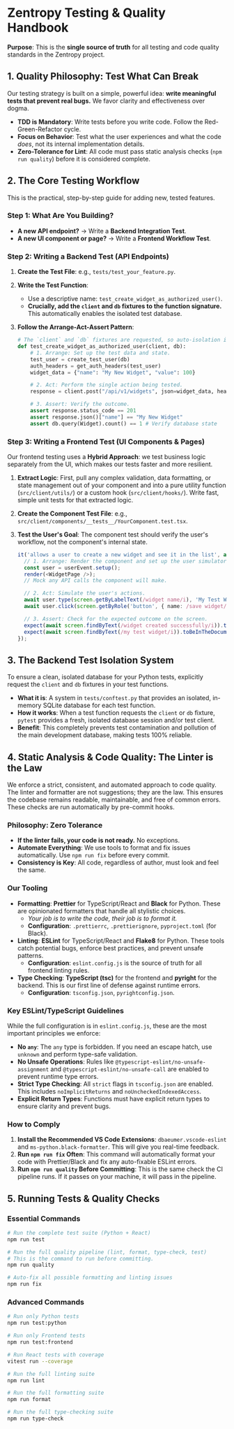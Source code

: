 # Zentropy Testing & Quality Handbook

**Purpose**: This is the **single source of truth** for all testing and code quality standards in the Zentropy project.

## 1. Quality Philosophy: Test What Can Break

Our testing strategy is built on a simple, powerful idea: **write meaningful tests that prevent real bugs.** We favor clarity and effectiveness over dogma.

-   **TDD is Mandatory**: Write tests before you write code. Follow the Red-Green-Refactor cycle.
-   **Focus on Behavior**: Test what the user experiences and what the code *does*, not its internal implementation details.
-   **Zero-Tolerance for Lint**: All code must pass static analysis checks (`npm run quality`) before it is considered complete.

## 2. The Core Testing Workflow

This is the practical, step-by-step guide for adding new, tested features.

### Step 1: What Are You Building?

-   **A new API endpoint?** -> Write a **Backend Integration Test**.
-   **A new UI component or page?** -> Write a **Frontend Workflow Test**.

### Step 2: Writing a Backend Test (API Endpoints)

1.  **Create the Test File**: e.g., `tests/test_your_feature.py`.
2.  **Write the Test Function**:
    -   Use a descriptive name: `test_create_widget_as_authorized_user()`.
    -   **Crucially, add the `client` and `db` fixtures to the function signature.** This automatically enables the isolated test database.
3.  **Follow the Arrange-Act-Assert Pattern**:

    ```python
    # The `client` and `db` fixtures are requested, so auto-isolation is activated.
    def test_create_widget_as_authorized_user(client, db):
        # 1. Arrange: Set up the test data and state.
        test_user = create_test_user(db)
        auth_headers = get_auth_headers(test_user)
        widget_data = {"name": "My New Widget", "value": 100}

        # 2. Act: Perform the single action being tested.
        response = client.post("/api/v1/widgets", json=widget_data, headers=auth_headers)

        # 3. Assert: Verify the outcome.
        assert response.status_code == 201
        assert response.json()["name"] == "My New Widget"
        assert db.query(Widget).count() == 1 # Verify database state
    ```

### Step 3: Writing a Frontend Test (UI Components & Pages)

Our frontend testing uses a **Hybrid Approach**: we test business logic separately from the UI, which makes our tests faster and more resilient.

1.  **Extract Logic**: First, pull any complex validation, data formatting, or state management out of your component and into a pure utility function (`src/client/utils/`) or a custom hook (`src/client/hooks/`). Write fast, simple unit tests for that extracted logic.
2.  **Create the Component Test File**: e.g., `src/client/components/__tests__/YourComponent.test.tsx`.
3.  **Test the User's Goal**: The component test should verify the user's workflow, not the component's internal state.

    ```typescript
    it('allows a user to create a new widget and see it in the list', async () => {
      // 1. Arrange: Render the component and set up the user simulator.
      const user = userEvent.setup();
      render(<WidgetPage />);
      // Mock any API calls the component will make.

      // 2. Act: Simulate the user's actions.
      await user.type(screen.getByLabelText(/widget name/i), 'My Test Widget');
      await user.click(screen.getByRole('button', { name: /save widget/i }));

      // 3. Assert: Check for the expected outcome on the screen.
      expect(await screen.findByText(/widget created successfully/i)).toBeInTheDocument();
      expect(await screen.findByText(/my test widget/i)).toBeInTheDocument();
    });
    ```

## 3. The Backend Test Isolation System

To ensure a clean, isolated database for your Python tests, explicitly request the `client` and `db` fixtures in your test functions.

-   **What it is**: A system in `tests/conftest.py` that provides an isolated, in-memory SQLite database for each test function.
-   **How it works**: When a test function requests the `client` or `db` fixture, `pytest` provides a fresh, isolated database session and/or test client.
-   **Benefit**: This completely prevents test contamination and pollution of the main development database, making tests 100% reliable.

## 4. Static Analysis & Code Quality: The Linter is the Law

We enforce a strict, consistent, and automated approach to code quality. The linter and formatter are not suggestions; they are the law. This ensures the codebase remains readable, maintainable, and free of common errors. These checks are run automatically by pre-commit hooks.

### Philosophy: Zero Tolerance
-   **If the linter fails, your code is not ready.** No exceptions.
-   **Automate Everything**: We use tools to format and fix issues automatically. Use `npm run fix` before every commit.
-   **Consistency is Key**: All code, regardless of author, must look and feel the same.

### Our Tooling
-   **Formatting**: **Prettier** for TypeScript/React and **Black** for Python. These are opinionated formatters that handle all stylistic choices.
    -   *Your job is to write the code, their job is to format it.*
    -   **Configuration**: `.prettierrc`, `.prettierignore`, `pyproject.toml` (for Black).
-   **Linting**: **ESLint** for TypeScript/React and **Flake8** for Python. These tools catch potential bugs, enforce best practices, and prevent unsafe patterns.
    -   **Configuration**: `eslint.config.js` is the source of truth for all frontend linting rules.
-   **Type Checking**: **TypeScript (tsc)** for the frontend and **pyright** for the backend. This is our first line of defense against runtime errors.
    -   **Configuration**: `tsconfig.json`, `pyrightconfig.json`.

### Key ESLint/TypeScript Guidelines
While the full configuration is in `eslint.config.js`, these are the most important principles we enforce:

-   **No `any`**: The `any` type is forbidden. If you need an escape hatch, use `unknown` and perform type-safe validation.
-   **No Unsafe Operations**: Rules like `@typescript-eslint/no-unsafe-assignment` and `@typescript-eslint/no-unsafe-call` are enabled to prevent runtime type errors.
-   **Strict Type Checking**: All `strict` flags in `tsconfig.json` are enabled. This includes `noImplicitReturns` and `noUncheckedIndexedAccess`.
-   **Explicit Return Types**: Functions must have explicit return types to ensure clarity and prevent bugs.

### How to Comply
1.  **Install the Recommended VS Code Extensions**: `dbaeumer.vscode-eslint` and `ms-python.black-formatter`. This will give you real-time feedback.
2.  **Run `npm run fix` Often**: This command will automatically format your code with Prettier/Black and fix any auto-fixable ESLint errors.
3.  **Run `npm run quality` Before Committing**: This is the same check the CI pipeline runs. If it passes on your machine, it will pass in the pipeline.

## 5. Running Tests & Quality Checks

### Essential Commands

```bash
# Run the complete test suite (Python + React)
npm run test

# Run the full quality pipeline (lint, format, type-check, test)
# This is the command to run before committing.
npm run quality

# Auto-fix all possible formatting and linting issues
npm run fix
```

### Advanced Commands

```bash
# Run only Python tests
npm run test:python

# Run only Frontend tests
npm run test:frontend

# Run React tests with coverage
vitest run --coverage

# Run the full linting suite
npm run lint

# Run the full formatting suite
npm run format

# Run the full type-checking suite
npm run type-check
```
